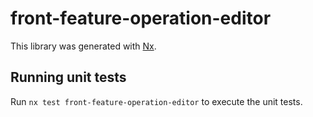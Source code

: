 # front-feature-operation-editor

This library was generated with [Nx](https://nx.dev).

## Running unit tests

Run `nx test front-feature-operation-editor` to execute the unit tests.
